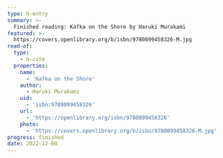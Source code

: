 ```yaml
---
type: h-entry
summary: >-
  Finished reading: Kafka on the Shore by Haruki Murakami
featured: >-
  https://covers.openlibrary.org/b/isbn/9780099458326-M.jpg
read-of:
  type:
    - h-cite
  properties:
    name:
      - 'Kafka on the Shore'
    author:
      - Haruki Murakami
    uid:
      - 'isbn:9780099458326'
    url:
      - 'https://openlibrary.org/isbn/9780099458326'
    photo:
      - 'https://covers.openlibrary.org/b/isbn/9780099458326-M.jpg'
progress: finished
date: 2022-12-08
---
```

